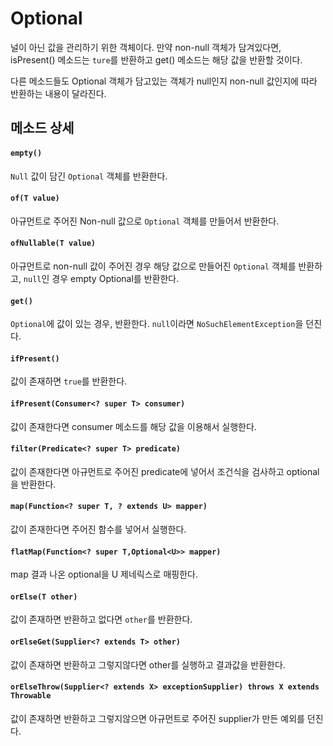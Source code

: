 Optional
==================

널이 아닌 값을 관리하기 위한 객체이다. 만약 non-null 객체가 담겨있다면, isPresent() 메소드는 `ture`를 반환하고 get() 메소드는 해당 값을 반환할 것이다.

다른 메소드들도 Optional 객체가 담고있는 객체가 null인지 non-null 값인지에 따라 반환하는 내용이 달라진다.

## 메소드 상세

#### `empty()`
`Null` 값이 담긴 `Optional` 객체를 반환한다.

#### `of(T value)`
아규먼트로 주어진 Non-null 값으로 `Optional` 객체를 만들어서 반환한다.

#### `ofNullable(T value)`
아규먼트로 non-null 값이 주어진 경우 해당 값으로 만들어진 `Optional` 객체를 반환하고, `null`인 경우 empty Optional를 반환한다.

#### `get()`
`Optional`에 값이 있는 경우, 반환한다. `null`이라면 `NoSuchElementException`을 던진다.

#### `ifPresent()`
값이 존재하면 `true`를 반환한다.

#### `ifPresent(Consumer<? super T> consumer)`
값이 존재한다면 consumer 메소드를 해당 값을 이용해서 실행한다.

#### `filter(Predicate<? super T> predicate)`
값이 존재한다면 아규먼트로 주어진 predicate에 넣어서 조건식을 검사하고 optional을 반환한다.

#### `map(Function<? super T, ? extends U> mapper)`
값이 존재한다면 주어진 함수를 넣어서 실행한다.

#### `flatMap(Function<? super T,Optional<U>> mapper)`
map 결과 나온 optional을 U 제네릭스로 매핑한다.

#### `orElse(T other)`
값이 존재하면 반환하고 없다면 `other`를 반환한다.

#### `orElseGet(Supplier<? extends T> other)`
값이 존재하면 반환하고 그렇지않다면 other를 실행하고 결과값을 반환한다.

#### `orElseThrow(Supplier<? extends X> exceptionSupplier) throws X extends Throwable`
값이 존재하면 반환하고 그렇지않으면 아규먼트로 주어진 supplier가 만든 예외를 던진다.

